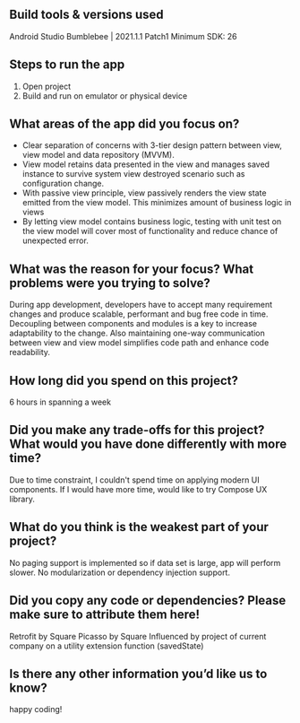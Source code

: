 ## Build tools & versions used

Android Studio Bumblebee | 2021.1.1 Patch1
Minimum SDK: 26

## Steps to run the app

1. Open project
2. Build and run on emulator or physical device

## What areas of the app did you focus on?

- Clear separation of concerns with 3-tier design pattern between view, view model and data repository (MVVM).
- View model retains data presented in the view and manages saved instance to survive system view destroyed scenario such as
configuration change.
- With passive view principle, view passively renders the view state emitted from the view model. This minimizes amount of business logic in views
- By letting view model contains business logic, testing with unit test on the view model will cover most of functionality and reduce chance of unexpected error.

## What was the reason for your focus? What problems were you trying to solve?

During app development, developers have to accept many requirement changes and produce scalable, performant and bug free code in time.
Decoupling between components and modules is a key to increase adaptability to the change.
Also maintaining one-way communication between view and view model simplifies code path and enhance code readability.

## How long did you spend on this project?

6 hours in spanning a week

## Did you make any trade-offs for this project? What would you have done differently with more time?

Due to time constraint, I couldn't spend time on applying modern UI components.
If I would have more time, would like to try Compose UX library.

## What do you think is the weakest part of your project?

No paging support is implemented so if data set is large, app will perform slower.
No modularization or dependency injection support.

## Did you copy any code or dependencies? Please make sure to attribute them here!

Retrofit by Square
Picasso by Square
Influenced by project of current company on a utility extension function (savedState)

## Is there any other information you’d like us to know?

happy coding!
